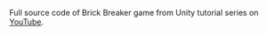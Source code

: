 Full source code of Brick Breaker game from Unity tutorial series on [YouTube](https://www.youtube.com/watch?v=tsUEfDyit60&list=PLa5_l08N9jzMR1jNBtjfXZVPLUIZ55ddP).
